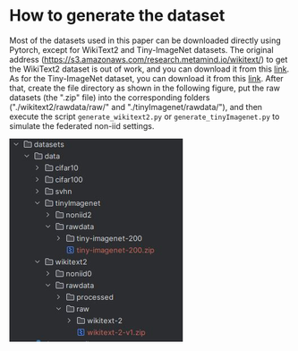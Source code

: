 # How to generate the dataset
Most of the datasets used in this paper can be downloaded directly using Pytorch, except for WikiText2 and Tiny-ImageNet datasets.
The original address (https://s3.amazonaws.com/research.metamind.io/wikitext/) to get the WikiText2 dataset is out of work, and you can download it from this [link](https://github.com/Snail1502/dataset_d2l). 
As for the Tiny-ImageNet dataset, you can download it from this [link](http://cs231n.stanford.edu/tiny-imagenet-200.zip).
After that, create the file directory as shown in the following figure, put the raw datasets (the ".zip" file) into the corresponding folders ("./wikitext2/rawdata/raw/" and "./tinyImagenet/rawdata/"), and then 
execute the script `generate_wikitext2.py` or `generate_tinyImagenet.py` to simulate the federated non-iid settings.

![Image text](../pictures/datasets_construct.JPG) 
